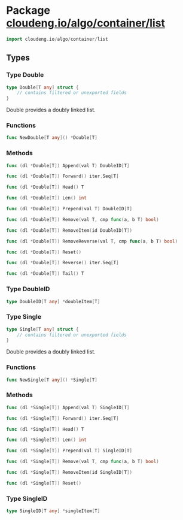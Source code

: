 # Package [cloudeng.io/algo/container/list](https://pkg.go.dev/cloudeng.io/algo/container/list?tab=doc)

```go
import cloudeng.io/algo/container/list
```


## Types
### Type Double
```go
type Double[T any] struct {
	// contains filtered or unexported fields
}
```
Double provides a doubly linked list.

### Functions

```go
func NewDouble[T any]() *Double[T]
```



### Methods

```go
func (dl *Double[T]) Append(val T) DoubleID[T]
```


```go
func (dl *Double[T]) Forward() iter.Seq[T]
```


```go
func (dl *Double[T]) Head() T
```


```go
func (dl *Double[T]) Len() int
```


```go
func (dl *Double[T]) Prepend(val T) DoubleID[T]
```


```go
func (dl *Double[T]) Remove(val T, cmp func(a, b T) bool)
```


```go
func (dl *Double[T]) RemoveItem(id DoubleID[T])
```


```go
func (dl *Double[T]) RemoveReverse(val T, cmp func(a, b T) bool)
```


```go
func (dl *Double[T]) Reset()
```


```go
func (dl *Double[T]) Reverse() iter.Seq[T]
```


```go
func (dl *Double[T]) Tail() T
```




### Type DoubleID
```go
type DoubleID[T any] *doubleItem[T]
```


### Type Single
```go
type Single[T any] struct {
	// contains filtered or unexported fields
}
```
Double provides a doubly linked list.

### Functions

```go
func NewSingle[T any]() *Single[T]
```



### Methods

```go
func (dl *Single[T]) Append(val T) SingleID[T]
```


```go
func (dl *Single[T]) Forward() iter.Seq[T]
```


```go
func (dl *Single[T]) Head() T
```


```go
func (dl *Single[T]) Len() int
```


```go
func (dl *Single[T]) Prepend(val T) SingleID[T]
```


```go
func (dl *Single[T]) Remove(val T, cmp func(a, b T) bool)
```


```go
func (dl *Single[T]) RemoveItem(id SingleID[T])
```


```go
func (dl *Single[T]) Reset()
```




### Type SingleID
```go
type SingleID[T any] *singleItem[T]
```





